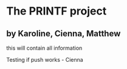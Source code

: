 # The PRINTF project
## by Karoline, Cienna, Matthew

this will contain all information  

Testing if push works - Cienna
